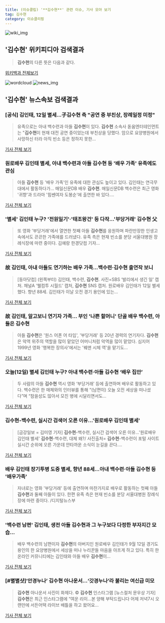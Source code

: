 ```yaml
---
title: (이슈클립) '**김수현**' 관련 이슈, 기사 모아 보기
tag: 김수현
category: 이슈클리핑
---
```

![wiki_img](https://user-images.githubusercontent.com/42597476/44503234-41136a80-a6d0-11e8-9071-6fc6418eafe4.png)
## **'**김수현**'** 위키피디아 검색결과
>**김수현**의 다른 뜻은 다음과 같다.

<a href="https://ko.wikipedia.org/wiki/김수현" target="_blank">위키백과 전체보기</a>

![wordcloud](https://s3.ap-northeast-2.amazonaws.com/lyrics101-wordcloud/2018-09-12-1536722044.png)
![news_img](https://user-images.githubusercontent.com/42597476/44507050-1206f400-a6e4-11e8-8d98-7ffbfebb353f.png)
## **'**김수현**'** 뉴스속보 검색결과
### [공식] 김인태, 12일 별세…子**김수현** 측 "공연 중 부친상, 장례일정 미정"

>유족으로는 아내 백수련과 아들 **김수현**이 있다. **김수현** 소속사 돋움엔터테인먼트는 "**김수현**이 현재 대전 공연 중이었는데 부친상을 당했다. 암으로 요양병원에서 사망하신 터라 아직 빈소 등은 정하지 못한...

<a href="http://sports.chosun.com/news/ntype.htm?id=201809130100102290007937&servicedate=20180912" target="_blank">기사 전체 보기</a>

### 원로배우 김인태 별세, 아내 백수련과 아들 **김수현** 등 '배우 가족' 유족에도 관심

>아들 **김수현** 등 '배우 가족'인 유족에 대한 관심도 높이고 있다. 김인태는 연극무대에서 활동하다가... 매일신문DB 배우 **김수현**. 매일신문DB 백수련은 최근 영화 '귀향'과 드라마 '힘쎈여자 도봉순'에 출연한 바 있다....

<a href="http://news.imaeil.com/People/2018091211373898513" target="_blank">기사 전체 보기</a>

### '별세' 김인태 누구? '전원일기'·'태조왕건' 등 다작…'부당거래' **김수현** 父

>또 영화 '부당거래'에서 열연한 첫째 아들 **김수현**를 응원하며 파란만장한 인생고 속에서도 끈끈한 가족애를 드러냈다. 유족 측은 현재 빈소를 분당 서울대병원 장례식장에 마련 중이다. 김예랑 한경닷컴 기자...

<a href="http://news.hankyung.com/article/201809126223H" target="_blank">기사 전체 보기</a>

### 故 김인태, 아내 아들도 연기하는 배우 가족…백수련·**김수현** 출연작 보니

>[동아닷컴] (왼쪽부터) 김인태, 백수련, **김수현**. 사진=SBS ‘발리에서 생긴 일’ 캡처. 채널A ‘웰컴투 시월드’ 캡처, **김수현** SNS 캡처. 원로배우 김인태가 12일 별세했다. 향년 88세. 김인태가 이날 오전 경기 용인에 있는...

<a href="http://news.donga.com/3/all/20180912/91946787/2" target="_blank">기사 전체 보기</a>

### 故 김인태, 알고보니 연기자 가족… 부인 '나쁜 할머니' 단골 배우 백수련, 아들은 **김수현**

>아들 **김수현**은 '원스 어폰 어 타임', '부당거래' 등 20년 경력의 연기자다. **김수현**은 악역 위주의 역할을 많이 맡았던 어머니처럼 악역을 많이 맡았다. 심지어 1999년 영화 '행복한 장의사'에서는 '꿰맨 시체 역'을 맡기도...

<a href="http://news20.busan.com/controller/newsController.jsp?newsId=20180912000075" target="_blank">기사 전체 보기</a>

### 오늘(12일) 별세 김인태 누구? 아내 백수련·아들 **김수현** ‘배우 집안’

>두 사람의 아들 **김수현** 역시 영화 ‘부당거래’ 등에 출연하며 배우로 활동하고 있다. 백수련은 한 매체와의 인터뷰를 통해 “(남편이) 오늘 오전 세상을 떠나셨다”며 “참을성도 많아서 모진 병에 시달리면서도...

<a href="http://www.sedaily.com/NewsView/1S4LWTZ7LA" target="_blank">기사 전체 보기</a>

### **김수현**-백수련, 실시간 검색어 오른 이유…'원로배우 김인태 별세'

>[금강일보 = 김미영 기자] **김수현**-백수련, 실시간 검색어 오른 이유…'원로배우 김인태 별세' **김수현**-백수련, 대체 왜?/ 사진출처= **김수현**-백수련이 포털 사이트 실시간 순위에 오른 가운데 안타까운 소식이 눈길을 끈다....

<a href="http://www.ggilbo.com/news/articleView.html?idxno=545080" target="_blank">기사 전체 보기</a>

### 배우 김인태 장기투병 도중 별세, 향년 88세…아내 백수련·아들 **김수현** 등 '배우가족'

>자녀로는 영화 '부당거래' 등에 출연하며 마찬가지로 배우로 활동하는 첫째 아들 **김수현**과 둘째 아들이 있다. 한편 유족 측은 현재 빈소를 분당 서울대병원 장례식장에 마련 중이다. /디지털뉴스부

<a href="http://www.kyeongin.com/main/view.php?key=20180912010004153" target="_blank">기사 전체 보기</a>

### '백수련 남편' 김인태, 생전 아들 **김수현**과 그 누구보다 다정한 부자지간 모습...

>배우 백수련의 남편이자 **김수현**의 아버지인 원로배우 김인태가 9월 12일 경기도 용인의 한 요양병원에서 세상을 떠나 누리꾼들 마음을 아프게 하고 있다. 특히 한 온라인 커뮤니티에는 김인태와 아들 배우 **김수현**이...

<a href="http://www.joongdo.co.kr/main/view.php?key=20180912001130301" target="_blank">기사 전체 보기</a>

### [#별별샷]‘안경누나’ **김수현** 아나운서…‘갓경누나’라 불리는 여신급 미모

>**김수현** 아나운서 사진이 화제다.     © **김수현** 인스타그램 [뉴스컬처 문우상 기자] **김수현**은 최근 인스타그램에 “여운 리이...본 양해 부탁드립니다 어제 저녁7시 오랜만에 서든어택 라이브 배틀을 하고 왔어요...

<a href="http://www.newsculture.tv/sub_read.html?uid=141882&section=sc227" target="_blank">기사 전체 보기</a>


